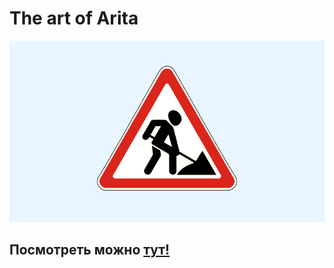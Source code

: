 # The art of Arita

![](./images/banner.png)

## Посмотреть можно [тут!](https://artem-kukin.github.io/The-art-of-Arita/)
